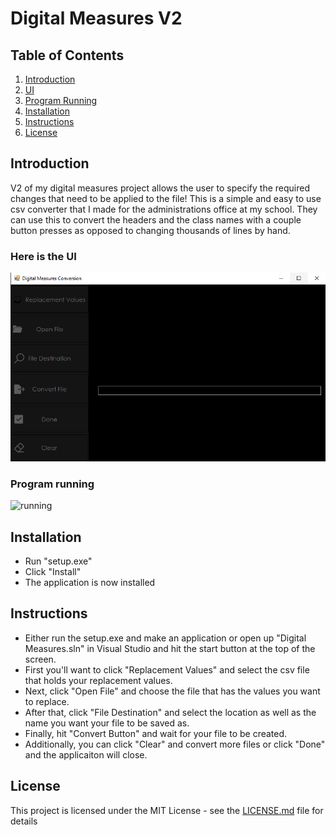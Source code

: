 # Digital Measures V2
## Table of Contents
1. [Introduction](#Introduction)
2. [UI](#Here-is-the-UI)
3. [Program Running](#Program-running)
4. [Installation](#Installation)
5. [Instructions](#Instructions)
6. [License](#License)
## Introduction
V2 of my digital measures project allows the user to specify the required changes that need to be applied to the file! This is a simple and easy to use csv converter that I made for the administrations office at my school. They can use this to convert the headers and the class names with a couple button presses as opposed to changing thousands of lines by hand.
### Here is the UI
![DigitalMeasuresSS](https://github.com/ryangriggs1/Digital-Measures-V2/blob/main/PNGandGIF/DigitalMeasuresSS.PNG)  
### Program running
![running](https://github.com/ryangriggs1/Digital-Measures-V2/blob/main/PNGandGIF/running.gif)
## Installation
* Run "setup.exe"
* Click "Install"
* The application is now installed 
## Instructions
* Either run the setup.exe and make an application or open up "Digital Measures.sln" in Visual Studio and hit the start button at the top of the screen.
* First you'll want to click "Replacement Values" and select the csv file that holds your replacement values.
* Next, click "Open File" and choose the file that has the values you want to replace.
* After that, click "File Destination" and select the location as well as the name you want your file to be saved as.
* Finally, hit "Convert Button" and wait for your file to be created.
* Additionally, you can click "Clear" and convert more files or click "Done" and the applicaiton will close.
## License
This project is licensed under the MIT License - see the [LICENSE.md](https://github.com/ryangriggs1/Digital-Measures-V2/blob/main/LICENSE) file for details 

